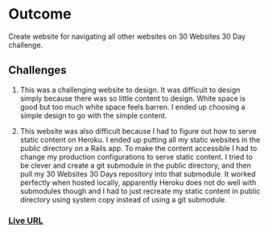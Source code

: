<h1>Outcome</h1>
<p>Create website for navigating all other websites on 30 Websites 30 Day challenge.<p>

<h2>Challenges</h2>
<ol>
  <li><p>This was a challenging website to design. It was difficult to design
simply because there was so little content to design. White space is good but too much white space feels barren. 
I ended up choosing a simple design to go with the simple content.</p></li>

  <li><p>This website was also difficult because I had to figure out how to serve
static content on Heroku. I ended up putting all my static websites in the
public directory on a Rails app. To make the content accessible I had to
change my production configurations to serve static content. I tried to be
clever and create a git submodule in the public directory, and then pull my 30
Websites 30 Days repository into that submodule. It worked perfectly when hosted
locally, apparently Heroku does not do well with submodules though and I had to
just recreate my static content in public directory using system copy instead of
using a git submodule.</p></li>
</ol>

<h3><a href="https://thirtywebsitesthirtydays.herokuapp.com/">Live URL</a></h3>


